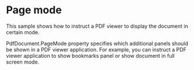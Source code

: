 # Page mode
This sample shows how to instruct a PDF viewer to display the document in certain mode.

PdfDocument.PageMode property specifies which additional panels should be shown in a PDF viewer application. For example, you can instruct a PDF viewer application to show bookmarks panel or show document in full screen mode.